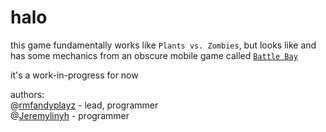 # halo
this game fundamentally works like `Plants vs. Zombies`, but looks like and has some mechanics from an obscure mobile game called [`Battle Bay`](https://apps.apple.com/us/app/battle-bay/id1046450453)

it's a work-in-progress for now

authors:\
@[rmfandyplayz](https://github.com/rmfandyplayz) - lead, programmer\
@[Jeremylinyh](https://github.com/Jeremylinyh) - programmer
